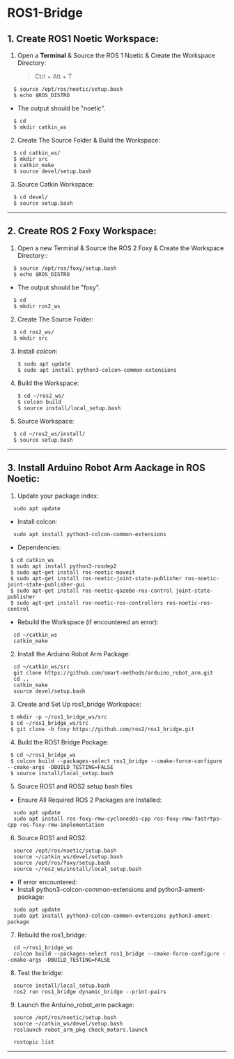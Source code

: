 # ROS1-Bridge

## 1. Create ROS1 Noetic Workspace:
   
1. Open a **Terminal** & Source the ROS 1 Noetic & Create the Workspace Directory: 
   > Ctrl + Alt + T
```
  $ source /opt/ros/noetic/setup.bash
  $ echo $ROS_DISTRO
```
  - The output should be "noetic".
   
```
  $ cd
  $ mkdir catkin_ws
```

2. Create The Source Folder & Build the Workspace:  

  ```
    $ cd catkin_ws/
    $ mkdir src
    $ catkin_make
    $ source devel/setup.bash
  ```

3. Source Catkin Workspace: 

 ```
   $ cd devel/
   $ source setup.bash 
  ```



***



## 2. Create ROS 2 Foxy Workspace:

1. Open a new Terminal & Source the ROS 2 Foxy & Create the Workspace Directory::
```
  $ source /opt/ros/foxy/setup.bash
  $ echo $ROS_DISTRO
```
  - The output should be "foxy".
   
```
  $ cd
  $ mkdir ros2_ws
```

2. Create The Source Folder:

  ```
    $ cd ros2_ws/
    $ mkdir src
  ```

3. Install _colcon_:

   ```
   $ sudo apt update
   $ sudo apt install python3-colcon-common-extensions
   ```

4. Build the Workspace: 

   ```
   $ cd ~/ros2_ws/
   $ colcon build
   $ source install/local_setup.bash
   ```

5. Source  Workspace: 

 ```
   $ cd ~/ros2_ws/install/
   $ source setup.bash  
  ```

***




## 3. Install Arduino Robot Arm Aackage in ROS Noetic:

1. Update your package index:
```
  sudo apt update
```
- Install colcon:
```
  sudo apt install python3-colcon-common-extensions
 ``` 
- Dependencies:
```
 $ cd catkin_ws
 $ sudo apt install python3-rosdep2
 $ sudo apt-get install ros-noetic-moveit
 $ sudo apt-get install ros-noetic-joint-state-publisher ros-noetic-joint-state-publisher-gui
 $ sudo apt-get install ros-noetic-gazebo-ros-control joint-state-publisher
 $ sudo apt-get install ros-noetic-ros-controllers ros-noetic-ros-control
```


- Rebuild the Workspace (if encountered an error):
```
  cd ~/catkin_ws
  catkin_make
```

2. Install the Arduino Robot Arm Package:
```
  cd ~/catkin_ws/src
  git clone https://github.com/smart-methods/arduino_robot_arm.git
  cd ..
  catkin_make
  source devel/setup.bash
```

3. Create and Set Up ros1_bridge Workspace:
```
 $ mkdir -p ~/ros1_bridge_ws/src 
 $ cd ~/ros1_bridge_ws/src 
 $ git clone -b foxy https://github.com/ros2/ros1_bridge.git 
```

4. Build the ROS1 Bridge Package:
```
 $ cd ~/ros1_bridge_ws
 $ colcon build --packages-select ros1_bridge --cmake-force-configure --cmake-args -DBUILD_TESTING=FALSE
 $ source install/local_setup.bash
```

5. Source ROS1 and ROS2 setup bash files
  - Ensure All Required ROS 2 Packages are Installed:
```
  sudo apt update
  sudo apt install ros-foxy-rmw-cyclonedds-cpp ros-foxy-rmw-fastrtps-cpp ros-foxy-rmw-implementation
```

6. Source ROS1 and ROS2:
```
  source /opt/ros/noetic/setup.bash
  source ~/catkin_ws/devel/setup.bash
  source /opt/ros/foxy/setup.bash
  source ~/ros2_ws/install/local_setup.bash
```
  - If error encountered:
  - Install python3-colcon-common-extensions and python3-ament-package:
```
  sudo apt update
  sudo apt install python3-colcon-common-extensions python3-ament-package
```

7. Rebuild the ros1_bridge:
```
  cd ~/ros1_bridge_ws
  colcon build --packages-select ros1_bridge --cmake-force-configure --cmake-args -DBUILD_TESTING=FALSE
```

8. Test the bridge:
```
  source install/local_setup.bash
  ros2 run ros1_bridge dynamic_bridge --print-pairs
```
9. Launch the Arduino_robot_arm package:
```
  source /opt/ros/noetic/setup.bash
  source ~/catkin_ws/devel/setup.bash
  roslaunch robot_arm_pkg check_motors.launch
```
```
  rostopic list
```
***
